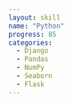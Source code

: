 ```yaml
---
layout: skill
name: "Python"
progress: 85
categories:
  - Django
  - Pandas
  - NumPy
  - Seaborn
  - Flask
---
```

